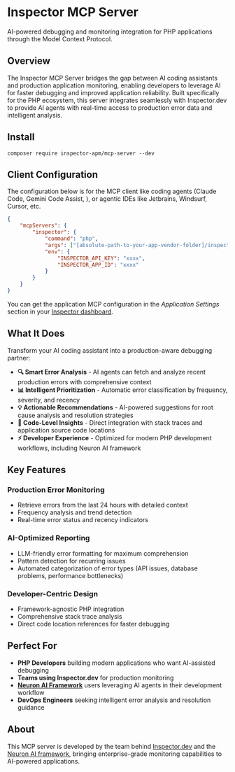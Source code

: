 # Inspector MCP Server

AI-powered debugging and monitoring integration for PHP applications through the Model Context Protocol.

## Overview

The Inspector MCP Server bridges the gap between AI coding assistants and production application monitoring,
enabling developers to leverage AI for faster debugging and improved application reliability. Built specifically
for the PHP ecosystem, this server integrates seamlessly with Inspector.dev to provide AI agents with real-time
access to production error data and intelligent analysis.

## Install

```
composer require inspector-apm/mcp-server --dev
```

## Client Configuration

The configuration below is for the MCP client like coding agents (Claude Code, Gemini Code Assist, ), or agentic IDEs like Jetbrains, Windsurf, Cursor, etc.

```json
{
    "mcpServers": {
        "inspector": {
            "command": "php",
            "args": ["[absolute-path-to-your-app-vendor-folder]/inspector-apm/mcp-server/server.php"],
            "env": {
                "INSPECTOR_API_KEY": "xxxx",
                "INSPECTOR_APP_ID": "xxxx"
            }
        }
    }
}
```

You can get the application MCP configuration in the *Application Settings* section in your [Inspector dashboard](https://app.inspector.dev).

## What It Does

Transform your AI coding assistant into a production-aware debugging partner:

- **🔍 Smart Error Analysis** - AI agents can fetch and analyze recent production errors with comprehensive context
- **📊 Intelligent Prioritization** - Automatic error classification by frequency, severity, and recency
- **💡 Actionable Recommendations** - AI-powered suggestions for root cause analysis and resolution strategies
- **🎯 Code-Level Insights** - Direct integration with stack traces and application source code locations
- **⚡ Developer Experience** - Optimized for modern PHP development workflows, including Neuron AI framework

## Key Features

### Production Error Monitoring
- Retrieve errors from the last 24 hours with detailed context
- Frequency analysis and trend detection
- Real-time error status and recency indicators

### AI-Optimized Reporting
- LLM-friendly error formatting for maximum comprehension
- Pattern detection for recurring issues
- Automated categorization of error types (API issues, database problems, performance bottlenecks)

### Developer-Centric Design
- Framework-agnostic PHP integration
- Comprehensive stack trace analysis
- Direct code location references for faster debugging

## Perfect For

- **PHP Developers** building modern applications who want AI-assisted debugging
- **Teams using Inspector.dev** for production monitoring
- **[Neuron AI Framework](https://neuron-ai.dev)** users leveraging AI agents in their development workflow
- **DevOps Engineers** seeking intelligent error analysis and resolution guidance

## About

This MCP server is developed by the team behind [Inspector.dev](https://inspector.dev)
and the [Neuron AI framework](https://neuron.dev), bringing enterprise-grade monitoring capabilities to
AI-powered applications.
